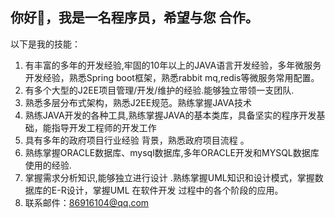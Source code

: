 ## 你好👋，我是一名程序员，希望与您 合作。

以下是我的技能：  
1. 有丰富的多年的开发经验,牢固的10年以上的JAVA语言开发经验，多年微服务开发经验，熟悉Spring boot框架，熟悉rabbit mq,redis等微服务常用配置。
2. 有多个大型的J2EE项目管理/开发/维护的经验.能够独立带领一支团队.
3. 熟悉多层分布式架构，熟悉J2EE规范。熟练掌握JAVA技术
4. 熟练JAVA开发的各种工具,熟练掌握JAVA的基本类库，具备坚实的程序开发基础，能指导开发工程师的开发工作　
5. 具有多年的政府项目行业经验 背景，熟悉政府项目流程 。
6. 熟练掌握ORACLE数据库、mysql数据库,多年ORACLE开发和MYSQL数据库使用的经验.
7. 掌握需求分析知识,能够独立进行设计 .熟练掌握UML知识和设计模式，掌握数据库的E-R设计，掌握UML 在软件开发 过程中的各个阶段的应用。
8. 联系邮件：86916104@qq.com

